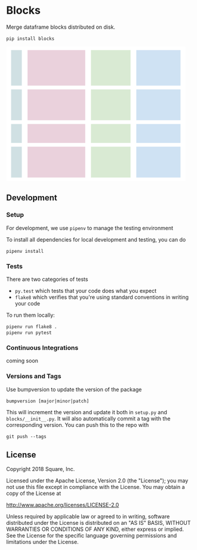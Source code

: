 # Blocks

Merge dataframe blocks distributed on disk.

    pip install blocks

![blocks](docs/blocks.gif)

## Development

### Setup

For development, we use `pipenv` to manage the testing environment

To install all dependencies for local development and testing, you can do

    pipenv install

### Tests

There are two categories of tests

* `py.test` which tests that your code does what you expect
* `flake8` which verifies that you're using standard conventions in writing your code

To run them locally:

    pipenv run flake8 .
    pipenv run pytest

### Continuous Integrations

coming soon

### Versions and Tags

Use bumpversion to update the version of the package

    bumpversion [major|minor|patch]

This will increment the version and update it both in `setup.py` and `blocks/__init__.py`.
It will also automatically commit a tag with the corresponding version. You can push this to the repo
with

    git push --tags


## License

Copyright 2018 Square, Inc.

Licensed under the Apache License, Version 2.0 (the "License");
you may not use this file except in compliance with the License.
You may obtain a copy of the License at

   http://www.apache.org/licenses/LICENSE-2.0

Unless required by applicable law or agreed to in writing, software
distributed under the License is distributed on an "AS IS" BASIS,
WITHOUT WARRANTIES OR CONDITIONS OF ANY KIND, either express or implied.
See the License for the specific language governing permissions and
limitations under the License.
